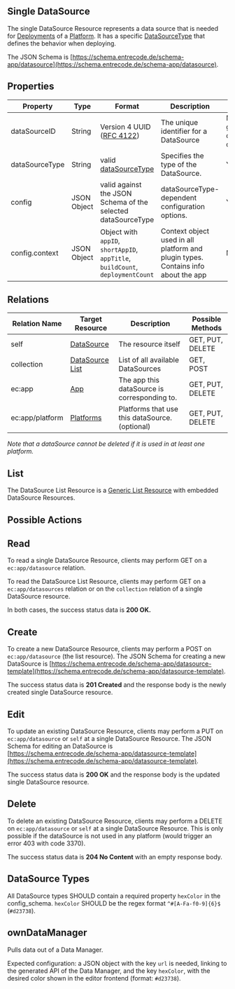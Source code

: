 ## Single DataSource

The single DataSource Resource represents a data source that is needed for [Deployments](./deployment/#list) of a [Platform](./platform/). 
It has a specific [DataSourceType](#datasource-types) that defines the behavior when deploying.

The JSON Schema is [https://schema.entrecode.de/schema-app/datasource](https://schema.entrecode.de/schema-app/datasource).

## Properties

| Property | Type | Format | Description | Writable |
|----------|------|--------|-------------|----------|
|dataSourceID| String | Version 4 UUID ([RFC 4122](http://tools.ietf.org/html/rfc4122))| The unique identifier for a DataSource | No. Gets generated on creation. |
|dataSourceType| String | valid [dataSourceType](#datasource-types) | Specifies the type of the DataSource. | Yes. |
|config| JSON Object | valid against the JSON Schema of the selected dataSourceType | dataSourceType-dependent configuration options. | Yes. |
|config.context| JSON Object | Object with `appID`, `shortAppID`, `appTitle`, `buildCount`, `deploymentCount` | Context object used in all platform and plugin types. Contains info about the app | No. |

## Relations

| Relation Name | Target Resource | Description |Possible Methods |
|---------------|-----------------|-------------|-----------------|
| self          | [DataSource](#)| The resource itself | GET, PUT, DELETE |
| collection    | [DataSource List](#list)| List of all available DataSources | GET, POST|
| ec:app | [App](./app/) | The app this dataSource is corresponding to. | GET, PUT, DELETE |
| ec:app/platform| [Platforms](./platform/) | Platforms that use this dataSource. (optional) | GET, PUT, DELETE |

*Note that a dataSource cannot be deleted if it is used in at least one platform.*

## List

The DataSource List Resource is a [Generic List Resource](/#generic-list-resources) with embedded DataSource Resources.

## Possible Actions

## Read

To read a single DataSource Resource, clients may perform GET on a `ec:app/datasource` relation.

To read the DataSource List Resource, clients may perform GET on a `ec:app/datasources` relation or on the `collection` relation of a single DataSource resource.

In both cases, the success status data is **200 OK.**

## Create

To create a new DataSource Resource, clients may perform a POST on `ec:app/datasource` (the list resource). The JSON Schema for creating a new DataSource is [https://schema.entrecode.de/schema-app/datasource-template](https://schema.entrecode.de/schema-app/datasource-template). 

The success status data is **201 Created** and the response body is the newly created single DataSource resource.

## Edit

To update an existing DataSource Resource, clients may perform a PUT on `ec:app/datasource` or `self` at a single DataSource Resource. The JSON Schema for editing an DataSource is [https://schema.entrecode.de/schema-app/datasource-template](https://schema.entrecode.de/schema-app/datasource-template). 

The success status data is **200 OK** and the response body is the updated single DataSource resource.

## Delete

To delete an existing DataSource Resource, clients may perform a DELETE on `ec:app/datasource` or `self` at a single DataSource Resource. This is only possible if the dataSource is not used in any platform (would trigger an error 403 with code 3370).

The success status data is **204 No Content** with an empty response body.


## DataSource Types
All DataSource types SHOULD contain a required property `hexColor` in the config_schema. `hexColor` SHOULD be the regex format `^#[A-Fa-f0-9]{6}$` (`#d23738`).

## ownDataManager

Pulls data out of a Data Manager.

Expected configuration: a JSON object with the key `url` is needed, linking to the generated API of the Data Manager, and the key `hexColor`, with the desired color shown in the editor frontend (format: `#d23738`).
